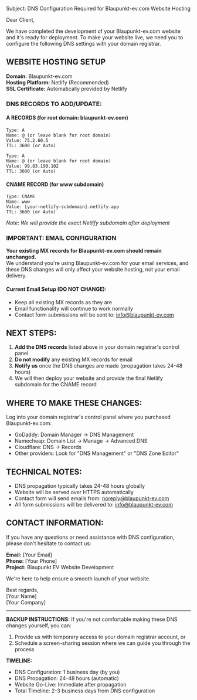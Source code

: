 Subject: DNS Configuration Required for Blaupunkt-ev.com Website Hosting

Dear Client,

We have completed the development of your Blaupunkt-ev.com website and it's ready for deployment. To make your website live, we need you to configure the following DNS settings with your domain registrar.

## WEBSITE HOSTING SETUP

**Domain:** Blaupunkt-ev.com  
**Hosting Platform:** Netlify (Recommended)  
**SSL Certificate:** Automatically provided by Netlify

### DNS RECORDS TO ADD/UPDATE:

#### A RECORDS (for root domain: blaupunkt-ev.com)
```
Type: A
Name: @ (or leave blank for root domain)
Value: 75.2.60.5
TTL: 3600 (or Auto)

Type: A  
Name: @ (or leave blank for root domain)
Value: 99.83.190.102
TTL: 3600 (or Auto)
```

#### CNAME RECORD (for www subdomain)
```
Type: CNAME
Name: www
Value: [your-netlify-subdomain].netlify.app
TTL: 3600 (or Auto)
```
*Note: We will provide the exact Netlify subdomain after deployment*

### IMPORTANT: EMAIL CONFIGURATION

**Your existing MX records for Blaupunkt-ev.com should remain unchanged.**  
We understand you're using Blaupunkt-ev.com for your email services, and these DNS changes will only affect your website hosting, not your email delivery.

#### Current Email Setup (DO NOT CHANGE):
- Keep all existing MX records as they are
- Email functionality will continue to work normally
- Contact form submissions will be sent to: info@blaupunkt-ev.com

## NEXT STEPS:

1. **Add the DNS records** listed above in your domain registrar's control panel
2. **Do not modify** any existing MX records for email
3. **Notify us** once the DNS changes are made (propagation takes 24-48 hours)
4. We will then deploy your website and provide the final Netlify subdomain for the CNAME record

## WHERE TO MAKE THESE CHANGES:

Log into your domain registrar's control panel where you purchased Blaupunkt-ev.com:
- GoDaddy: Domain Manager → DNS Management
- Namecheap: Domain List → Manage → Advanced DNS
- Cloudflare: DNS → Records
- Other providers: Look for "DNS Management" or "DNS Zone Editor"

## TECHNICAL NOTES:

- DNS propagation typically takes 24-48 hours globally
- Website will be served over HTTPS automatically
- Contact form will send emails from: noreply@blaupunkt-ev.com
- All form submissions will be delivered to: info@blaupunkt-ev.com

## CONTACT INFORMATION:

If you have any questions or need assistance with DNS configuration, please don't hesitate to contact us:

**Email:** [Your Email]  
**Phone:** [Your Phone]  
**Project:** Blaupunkt EV Website Development

We're here to help ensure a smooth launch of your website.

Best regards,  
[Your Name]  
[Your Company]

---

**BACKUP INSTRUCTIONS:**
If you're not comfortable making these DNS changes yourself, you can:
1. Provide us with temporary access to your domain registrar account, or
2. Schedule a screen-sharing session where we can guide you through the process

**TIMELINE:**
- DNS Configuration: 1 business day (by you)
- DNS Propagation: 24-48 hours (automatic)
- Website Go-Live: Immediate after propagation
- Total Timeline: 2-3 business days from DNS configuration

